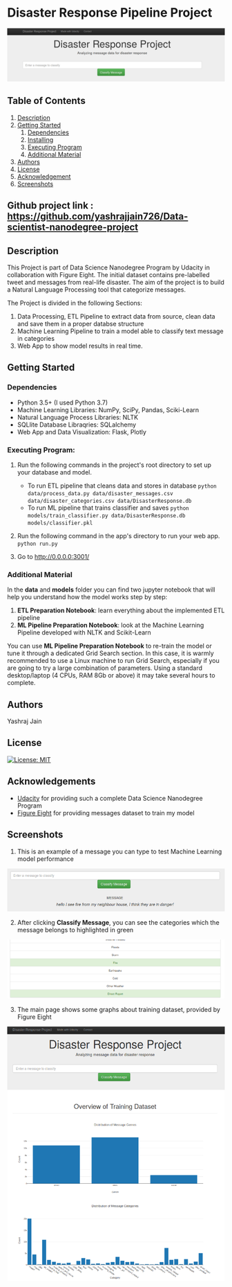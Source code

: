 # Disaster Response Pipeline Project

![Intro Pic](screenshots/intro.png)

## Table of Contents
1. [Description](#description)
2. [Getting Started](#getting_started)
	1. [Dependencies](#dependencies)
	2. [Installing](#installing)
	3. [Executing Program](#executing)
	4. [Additional Material](#material)
3. [Authors](#authors)
4. [License](#license)
5. [Acknowledgement](#acknowledgement)
6. [Screenshots](#screenshots)


## Github project link : https://github.com/yashrajjain726/Data-scientist-nanodegree-project
<a name="descripton"></a>
## Description

This Project is part of Data Science Nanodegree Program by Udacity in collaboration with Figure Eight.
The initial dataset contains pre-labelled tweet and messages from real-life disaster. 
The aim of the project is to build a Natural Language Processing tool that categorize messages.

The Project is divided in the following Sections:

1. Data Processing, ETL Pipeline to extract data from source, clean data and save them in a proper databse structure
2. Machine Learning Pipeline to train a model able to classify text message in categories
3. Web App to show model results in real time. 

<a name="getting_started"></a>
## Getting Started

<a name="dependencies"></a>
### Dependencies
* Python 3.5+ (I used Python 3.7)
* Machine Learning Libraries: NumPy, SciPy, Pandas, Sciki-Learn
* Natural Language Process Libraries: NLTK
* SQLlite Database Libraqries: SQLalchemy
* Web App and Data Visualization: Flask, Plotly


<a name="executing"></a>
### Executing Program:
1. Run the following commands in the project's root directory to set up your database and model.

    - To run ETL pipeline that cleans data and stores in database
        `python data/process_data.py data/disaster_messages.csv data/disaster_categories.csv data/DisasterResponse.db`
    - To run ML pipeline that trains classifier and saves
        `python models/train_classifier.py data/DisasterResponse.db models/classifier.pkl`

2. Run the following command in the app's directory to run your web app.
    `python run.py`

3. Go to http://0.0.0.0:3001/

<a name="material"></a>
### Additional Material

In the **data** and **models** folder you can find two jupyter notebook that will help you understand how the model works step by step:
1. **ETL Preparation Notebook**: learn everything about the implemented ETL pipeline
2. **ML Pipeline Preparation Notebook**: look at the Machine Learning Pipeline developed with NLTK and Scikit-Learn

You can use **ML Pipeline Preparation Notebook** to re-train the model or tune it through a dedicated Grid Search section.
In this case, it is warmly recommended to use a Linux machine to run Grid Search, especially if you are going to try a large combination of parameters.
Using a standard desktop/laptop (4 CPUs, RAM 8Gb or above) it may take several hours to complete. 

<a name="authors"></a>
## Authors
Yashraj Jain
<a name="license"></a>
## License
[![License: MIT](https://img.shields.io/badge/License-MIT-yellow.svg)](https://opensource.org/licenses/MIT)

<a name="acknowledgement"></a>
## Acknowledgements

* [Udacity](https://www.udacity.com/) for providing such a complete Data Science Nanodegree Program
* [Figure Eight](https://www.figure-eight.com/) for providing messages dataset to train my model

<a name="screenshots"></a>
## Screenshots

1. This is an example of a message you can type to test Machine Learning model performance

![Sample Input](screenshots/sample_input.png)

2. After clicking **Classify Message**, you can see the categories which the message belongs to highlighted in green

![Sample Output](screenshots/sample_output.png)

3. The main page shows some graphs about training dataset, provided by Figure Eight

![Main Page](screenshots/main_page.png)
